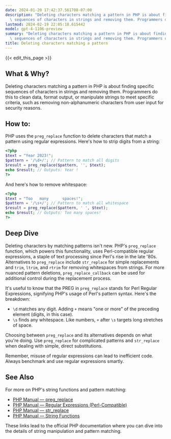 ```yaml
---
date: 2024-01-20 17:42:37.561708-07:00
description: "Deleting characters matching a pattern in PHP is about finding specific\
  \ sequences of characters in strings and removing them. Programmers do this to clean\u2026"
lastmod: 2024-02-19 22:05:18.615442
model: gpt-4-1106-preview
summary: "Deleting characters matching a pattern in PHP is about finding specific\
  \ sequences of characters in strings and removing them. Programmers do this to clean\u2026"
title: Deleting characters matching a pattern
---
```


{{< edit_this_page >}}

## What & Why?

Deleting characters matching a pattern in PHP is about finding specific sequences of characters in strings and removing them. Programmers do this to clean data, format output, or manipulate strings to meet specific criteria, such as removing non-alphanumeric characters from user input for security reasons.

## How to:

PHP uses the `preg_replace` function to delete characters that match a pattern using regular expressions. Here's how to strip digits from a string:

```PHP
<?php
$text = "Year 2023!";
$pattern = '/\d+/'; // Pattern to match all digits
$result = preg_replace($pattern, '', $text);
echo $result; // Outputs: Year !
?>
```

And here's how to remove whitespace:

```PHP
<?php
$text = "Too   many      spaces!";
$pattern = '/\s+/'; // Pattern to match all whitespace
$result = preg_replace($pattern, ' ', $text);
echo $result; // Outputs: Too many spaces!
?>
```

## Deep Dive

Deleting characters by matching patterns isn't new. PHP's `preg_replace` function, which powers this functionality, uses Perl-compatible regular expressions, a staple of text processing since Perl's rise in the late '80s. Alternatives to `preg_replace` include `str_replace` for simple replacements and `trim`, `ltrim`, and `rtrim` for removing whitespaces from strings. For more nuanced pattern deletions, `preg_replace_callback` can be used for additional control during the replacement process.

It's useful to know that the PREG in `preg_replace` stands for Perl Regular Expressions, signifying PHP's usage of Perl's pattern syntax. Here's the breakdown:

- `\d` matches any digit. Adding `+` means "one or more" of the preceding element (digits, in this case).
- `\s` finds any whitespace. Like numbers, `+` after `\s` targets long stretches of space.

Choosing between `preg_replace` and its alternatives depends on what you're doing. Use `preg_replace` for complicated patterns and `str_replace` when dealing with simple, direct substitutions. 

Remember, misuse of regular expressions can lead to inefficient code. Always benchmark and use regular expressions smartly.

## See Also

For more on PHP's string functions and pattern matching:
- [PHP Manual — preg_replace](https://www.php.net/manual/en/function.preg-replace.php)
- [PHP Manual — Regular Expressions (Perl-Compatible)](https://www.php.net/manual/en/book.pcre.php)
- [PHP Manual — str_replace](https://www.php.net/manual/en/function.str-replace.php)
- [PHP Manual — String Functions](https://www.php.net/manual/en/ref.strings.php)

These links lead to the official PHP documentation where you can dive into the details of string manipulation and pattern matching.
